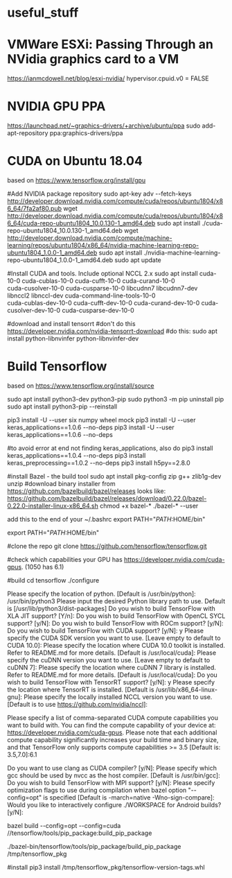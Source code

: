 # useful_stuff

# VMWare ESXi: Passing Through an NVidia graphics card to a VM
https://ianmcdowell.net/blog/esxi-nvidia/
hypervisor.cpuid.v0 = FALSE

# NVIDIA GPU PPA
https://launchpad.net/~graphics-drivers/+archive/ubuntu/ppa
sudo add-apt-repository ppa:graphics-drivers/ppa


# CUDA on Ubuntu 18.04
based on https://www.tensorflow.org/install/gpu

#Add NVIDIA package repository
sudo apt-key adv --fetch-keys http://developer.download.nvidia.com/compute/cuda/repos/ubuntu1804/x86_64/7fa2af80.pub
wget http://developer.download.nvidia.com/compute/cuda/repos/ubuntu1804/x86_64/cuda-repo-ubuntu1804_10.0.130-1_amd64.deb
sudo apt install ./cuda-repo-ubuntu1804_10.0.130-1_amd64.deb
wget http://developer.download.nvidia.com/compute/machine-learning/repos/ubuntu1804/x86_64/nvidia-machine-learning-repo-ubuntu1804_1.0.0-1_amd64.deb
sudo apt install ./nvidia-machine-learning-repo-ubuntu1804_1.0.0-1_amd64.deb
sudo apt update

#Install CUDA and tools. Include optional NCCL 2.x
sudo apt install cuda-10-0 cuda-cublas-10-0 cuda-cufft-10-0 cuda-curand-10-0 \
    cuda-cusolver-10-0 cuda-cusparse-10-0 libcudnn7 libcudnn7-dev \
    libnccl2 libnccl-dev cuda-command-line-tools-10-0 \
    cuda-cublas-dev-10-0 cuda-cufft-dev-10-0 cuda-curand-dev-10-0 cuda-cusolver-dev-10-0 cuda-cusparse-dev-10-0

#download and install tensorrt
#don't do this https://developer.nvidia.com/nvidia-tensorrt-download
#do this:
sudo apt install python-libnvinfer python-libnvinfer-dev

# Build Tensorflow
based on https://www.tensorflow.org/install/source

sudo apt install python3-dev python3-pip
sudo python3 -m pip uninstall pip
sudo apt install python3-pip --reinstall

pip3 install -U --user six numpy wheel mock
pip3 install -U --user keras_applications==1.0.6 --no-deps
pip3 install -U --user keras_applications==1.0.6 --no-deps

#to avoid error at end not finding keras_applications, also do
pip3 install keras_applications==1.0.4 --no-deps
pip3 install keras_preprocessing==1.0.2 --no-deps
pip3 install h5py==2.8.0

#install Bazel - the build tool
sudo apt install pkg-config zip g++ zlib1g-dev unzip
#download binary installer from https://github.com/bazelbuild/bazel/releases   looks like:
https://github.com/bazelbuild/bazel/releases/download/0.22.0/bazel-0.22.0-installer-linux-x86_64.sh
chmod +x bazel-*
./bazel-* --user

add this to the end of your ~/.bashrc   export PATH="$PATH:$HOME/bin"

export PATH="$PATH:$HOME/bin"

#clone the repo
git clone https://github.com/tensorflow/tensorflow.git

#check which capabilities your GPU has
https://developer.nvidia.com/cuda-gpus. (1050 has 6.1)

#build
cd tensorflow
./configure


Please specify the location of python. [Default is /usr/bin/python]: /usr/bin/python3
Please input the desired Python library path to use.  Default is [/usr/lib/python3/dist-packages]
Do you wish to build TensorFlow with XLA JIT support? [Y/n]: 
Do you wish to build TensorFlow with OpenCL SYCL support? [y/N]: 
Do you wish to build TensorFlow with ROCm support? [y/N]: 
Do you wish to build TensorFlow with CUDA support? [y/N]: y
Please specify the CUDA SDK version you want to use. [Leave empty to default to CUDA 10.0]:
Please specify the location where CUDA 10.0 toolkit is installed. Refer to README.md for more details. [Default is /usr/local/cuda]: 
Please specify the cuDNN version you want to use. [Leave empty to default to cuDNN 7]: 
Please specify the location where cuDNN 7 library is installed. Refer to README.md for more details. [Default is /usr/local/cuda]: 
Do you wish to build TensorFlow with TensorRT support? [y/N]: y
Please specify the location where TensorRT is installed. [Default is /usr/lib/x86_64-linux-gnu]:
Please specify the locally installed NCCL version you want to use. [Default is to use https://github.com/nvidia/nccl]:

Please specify a list of comma-separated CUDA compute capabilities you want to build with.
You can find the compute capability of your device at: https://developer.nvidia.com/cuda-gpus.
Please note that each additional compute capability significantly increases your build time and binary size, and that TensorFlow only supports compute capabilities >= 3.5 [Default is: 3.5,7.0]:6.1

Do you want to use clang as CUDA compiler? [y/N]:
Please specify which gcc should be used by nvcc as the host compiler. [Default is /usr/bin/gcc]:
Do you wish to build TensorFlow with MPI support? [y/N]:
Please specify optimization flags to use during compilation when bazel option "--config=opt" is specified [Default is -march=native -Wno-sign-compare]: 
Would you like to interactively configure ./WORKSPACE for Android builds? [y/N]: 


bazel build --config=opt --config=cuda //tensorflow/tools/pip_package:build_pip_package

./bazel-bin/tensorflow/tools/pip_package/build_pip_package /tmp/tensorflow_pkg

#install
pip3 install /tmp/tensorflow_pkg/tensorflow-version-tags.whl
